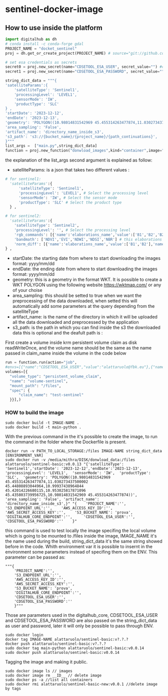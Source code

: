# sentinel-docker-image

## How to use inside the platform

 ```Python
import digitalhub as dh
# conda install -c conda-forge gdal
PROJECT_NAME = "docket_sentinel"
proj = dh.get_or_create_project(PROJECT_NAME) # source="git://github.com/scc-digitalhu
```

```Python
# set esa credentials as secrets
secret0 = proj.new_secret(name="CDSETOOL_ESA_USER", secret_value="") #credentials esa
secret1 = proj.new_secret(name="CDSETOOL_ESA_PASSWORD", secret_value="") #credentials esa 

```

  ```Python
string_dict_data = """{
  'satelliteParams':{
      'satelliteType': 'Sentinel1',
      'processingLevel': 'LEVEL1',
      'sensorMode': 'IW',
      'productType': 'SLC'
  } ,
  'startDate': '2023-12-12',
  'endDate': '2023-12-13',
  'geometry': 'POLYGON((10.98014831542969 45.455314263477874,11.030273437500002 45.44808893044964,10.99937438964844 45.42014226680115,10.953025817871096 45.435803739956725,10.98014831542969 45.455314263477874))',
  'area_sampling': 'False',
  'artifact_name': 'directory_name_inside_s3',
  's3_path': 's3://{bucket_name}/{project_name}/{path_continuations}', 
  }"""
list_args =  ["main.py",string_dict_data]
function = proj.new_function("donwload_images",kind="container",image="alattaruolo/sentinel-basic:v0.0.13",command="python",args=list_args)
 ```
 the explanation of the list_args second argument  is explained as follow:
 - satelliteParams: is a json that takes two different values :
  
```Python
# for sentinel1:
  'satelliteParams':{
      'satelliteType': 'Sentinel1',
      'processingLevel': 'LEVEL1', # Select the processing level
      'sensorMode': 'IW', # Select the sensor mode
      'productType': 'SLC' # Select the product type
  } ,
```
 
  ```Python
  # for sentinel2:
    'satelliteParams':{
      'satelliteType': 'Sentinel2',
      'processingLevel': '', # Select the processing level
      'rgb_commands': [{'name':'elaborations_name','value':['B1','B2','B2']}] # this elaborations are optionals
      'bandmath': ['NDVI','EVI','NDWI','NDSI','NBR'] # this elaborations are optionals
      'norm_diff': [{'name':'elaborations_name','value':['B1','B2'],'name':'elaborations_name','value':['B1','B2']}] # this elaborations are optionals
  } ,
  ```
 - startDate: the starting date from where to start downloading the images format: yyyy/mm/dd
 - endDate: the ending date from where to start downloading the images format: yyyy/mm/dd
 - geometry: this is a geometry in the format WKT. It is possible to create a WKT POLYGON using the following website https://wktmap.com/ or any of your choise
 - area_sampling: this should be setted to true when we want the preprocessing of the data downloaded, when setted this will automatically add some parameters at the query depending from the satelliteType
 - artifact_name: is the name of the directory in which it will be uploaded all the data downloaded and preprocessed by the application
 - s3_path: is the path in which you can find inside the s3 the downloaded data this is optional and the deafult path is : 


First create a volume inside krm persistent volume claim as disk  readWriteOnce, and the volume name should be the same as the name passed in claim_name inside the volume in the code below


  ```Python
 run = function.run(action="job",
 #envs=[{"name":"CDSETOOL_ESA_USER","value":"alattaruolo@fbk.eu"},{"name":"CDSETOOL_ESA_PASSWORD","value":"2CKb!#urVFbGUa4"}],
volumes=[{
    "volume_type": "persistent_volume_claim",
    "name": "volume-sentinel",
    "mount_path": "/files",
    "spec": {
        "claim_name": "test-sentinel"
    }}],)
 ```

 ### HOW to build the image
 ```
 sudo docker build -t IMAGE-NAME .
 sudo docker build -t main-python .
 ```

With the previous command in the it's possible to create the image, to run the command in the folder where the Dockerfile is present.



```
docker run -v PATH_TO_LOCAL_STORAGE:/files IMAGE-NAME string_dict_data [ENVIRONMENT_VAR]
sudo docker run -v /media/mithra/DISK/donwload_data:/files alattaruolo/sentinel-basic:v0.0.13 "{'satelliteType': 'Sentinel1','startDate': '2023-12-12','endDate':'2023-12-13',  'processingLevel': 'LEVEL1',  'sensorMode': 'IW',  'productType': 'SLC',  'geometry': 'POLYGON((10.98014831542969 45.455314263477874,11.030273437500002 45.44808893044964,10.99937438964844 45.42014226680115,10.953025817871096 45.435803739956725,10.98014831542969 45.455314263477874))',  'area_sampling': 'False', 'artifact_name': 'directory_name_inside_s3',}" "{    'PROJECT_NAME':'',    'S3_ENDPOINT_URL':'',    'AWS_ACCESS_KEY_ID':'',    'AWS_SECRET_ACCESS_KEY':'',    'S3_BUCKET_NAME': 'prova',    'DIGITALHUB_CORE_ENDPOINT':'',     'CDSETOOL_ESA_USER':'',    'CDSETOOL_ESA_PASSWORD':''    }"
```
this command is used to test locally the image specifing the local volume which is going to be mounted to /files inside the image, IMAGE_NAME it's the name used during the build, string_dict_data it's the same string showed before in the code. Whith environment var it is possible to insernt in the environment some parameters instead of specifing them on the ENV. This parameter can be passed as:
```
"""{
    'PROJECT_NAME':'',
    'S3_ENDPOINT_URL':'',
    'AWS_ACCESS_KEY_ID':'',
    'AWS_SECRET_ACCESS_KEY':'',
    'S3_BUCKET_NAME': 'prova',
    'DIGITALHUB_CORE_ENDPOINT':'', 
    'CDSETOOL_ESA_USER':'',
    'CDSETOOL_ESA_PASSWORD':''
    }"""
```
Those are parameters used in the digitalhub_core, CDSETOOL_ESA_USER and CDSETOOL_ESA_PASSWORD are also passed on the string_dict_data as user and password, later it will only be possible to pass through ENV.

```
sudo docker login
docker tag IMAGE-NAME alattaruolo/sentinel-basic:v?.?.?
docker push alattaruolo/sentinel-basic:v?.?.?
sudo docker tag main-python alattaruolo/sentinel-basic:v0.0.14
sudo docker push alattaruolo/sentinel-basic:v0.0.14
```

Tagging the image and making it public.

```
sudo docker image ls // images
sudo docker image rm __ID__ // delete image
sudo docker ps -a //list all containers
sudo docker rmi alattaruolo/sentinel-basic-new:v0.0.1 //delete image by tags
```
